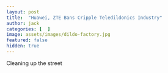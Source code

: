 ```yaml
---
layout: post
title:  "Huawei, ZTE Bans Cripple Teledildonics Industry"
author: jack
categories: [  ]
image: assets/images/dildo-factory.jpg
featured: false
hidden: true
---
```


Cleaning up the street